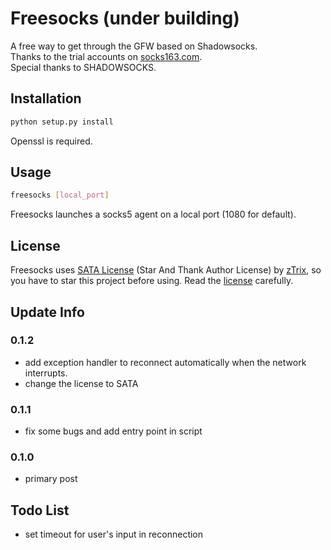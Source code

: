 # Freesocks (under building)

A free way to get through the GFW based on Shadowsocks.<br>
Thanks to the trial accounts on [socks163.com](http://www.socks163.com/).<br>
Special thanks to SHADOWSOCKS.

## Installation
```bash
python setup.py install
```
Openssl is required.

## Usage
```bash
freesocks [local_port]
```
Freesocks launches a socks5 agent on a local port (1080 for default).

## License

Freesocks uses [SATA License](LICENSE.txt) (Star And Thank Author License) by [zTrix](https://github.com/zTrix), so you have to star this project before using. Read the [license](LICENSE.txt) carefully.

## Update Info

### 0.1.2
* add exception handler to reconnect automatically when the network interrupts.
* change the license to SATA

### 0.1.1
* fix some bugs and add entry point in script

### 0.1.0
* primary post


## Todo List
* set timeout for user's input in reconnection


